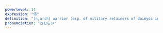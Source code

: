 ```yaml
---
powerlevel: 14
expression: "侍"
definition: "(n,arch) warrior (esp. of military retainers of daimyos in the Edo period); samurai; man in attendance (on a person of high standing); retainer; (P)"
pronunciation: "さむらい"
---
```

